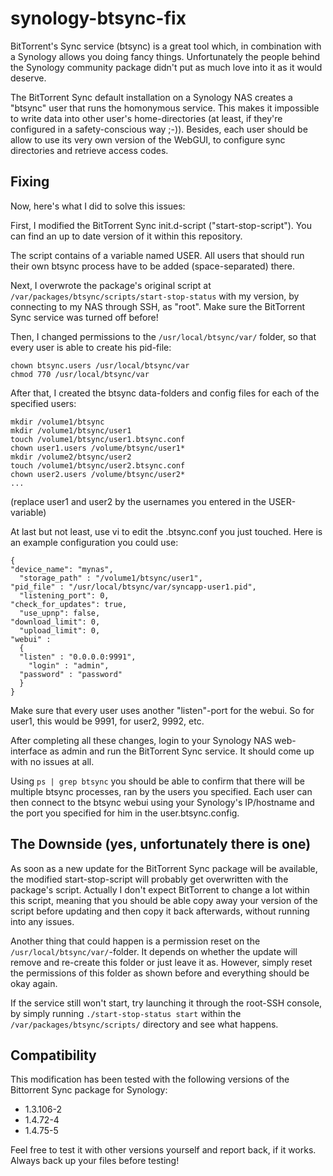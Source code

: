 synology-btsync-fix
===================

BitTorrent's Sync service (btsync) is a great tool which, in combination with a Synology allows you doing fancy things. Unfortunately the people behind the Synology community package didn't put as much love into it as it would deserve.

The BitTorrent Sync default installation on a Synology NAS creates a "btsync" user that runs the homonymous service. This makes it impossible to write data into other user's home-directories (at least, if they're configured in a safety-conscious way ;-)). Besides, each user should be allow to use its very own version of the WebGUI, to configure sync directories and retrieve access codes.

Fixing
------

Now, here's what I did to solve this issues:

First, I modified the BitTorrent Sync init.d-script ("start-stop-script"). You can find an up to date version of it within this repository.

The script contains of a variable named USER. All users that should run their own btsync process have to be added (space-separated) there.

Next, I overwrote the package's original script at `/var/packages/btsync/scripts/start-stop-status` with my version, by connecting to my NAS through SSH, as "root". Make sure the BitTorrent Sync service was turned off before!

Then, I changed permissions to the `/usr/local/btsync/var/` folder, so that every user is able to create his pid-file:

	chown btsync.users /usr/local/btsync/var
	chmod 770 /usr/local/btsync/var

After that, I created the btsync data-folders and config files for each of the specified users:

	mkdir /volume1/btsync
	mkdir /volume1/btsync/user1
	touch /volume1/btsync/user1.btsync.conf
	chown user1.users /volume/btsync/user1*
	mkdir /volume2/btsync/user2
	touch /volume1/btsync/user2.btsync.conf
	chown user2.users /volume/btsync/user2*
	...

(replace user1 and user2 by the usernames you entered in the USER-variable)

At last but not least, use vi to edit the <username>.btsync.conf you just touched. Here is an example configuration you could use:

	{
  	"device_name": "mynas",
	  "storage_path" : "/volume1/btsync/user1",
  	"pid_file" : "/usr/local/btsync/var/syncapp-user1.pid",
	  "listening_port": 0,
  	"check_for_updates": true,
	  "use_upnp": false,
  	"download_limit": 0,
	  "upload_limit": 0,
  	"webui" :
	  {
  	  "listen" : "0.0.0.0:9991",
	    "login" : "admin",
  	  "password" : "password"
	  }
	}

Make sure that every user uses another "listen"-port for the webui. So for user1, this would be 9991, for user2, 9992, etc.

After completing all these changes, login to your Synology NAS web-interface as admin and run the BitTorrent Sync service. It should come up with no issues at all.

Using `ps | grep btsync` you should be able to confirm that there will be multiple btsync processes, ran by the users you specified. Each user can then connect to the btsync webui using your Synology's IP/hostname and the port you specified for him in the user.btsync.config.

The Downside (yes, unfortunately there is one)
----------------------------------------------

As soon as a new update for the BitTorrent Sync package will be available, the modified start-stop-script will probably get overwritten with the package's script. Actually I don't expect BitTorrent to change a lot within this script, meaning that you should be able copy away your version of the script before updating and then copy it back afterwards, without running into any issues.

Another thing that could happen is a permission reset on the `/usr/local/btsync/var/`-folder. It depends on whether the update will remove and re-create this folder or just leave it as. However, simply reset the permissions of this folder as shown before and everything should be okay again.

If the service still won't start, try launching it through the root-SSH console, by simply running `./start-stop-status start` within the `/var/packages/btsync/scripts/` directory and see what happens.

Compatibility
-------------
This modification has been tested with the following versions of the Bittorrent Sync package for Synology:

- 1.3.106-2
- 1.4.72-4
- 1.4.75-5

Feel free to test it with other versions yourself and report back, if it works. Always back up your files before testing!
